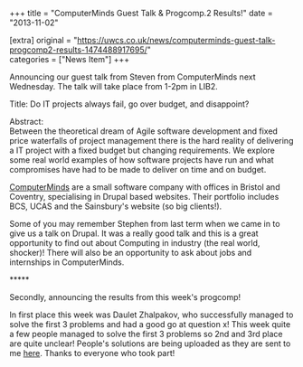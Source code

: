 +++
title = "ComputerMinds Guest Talk & Progcomp.2 Results!"
date = "2013-11-02"

[extra]
original = "https://uwcs.co.uk/news/computerminds-guest-talk-progcomp2-results-1474488917695/"    
categories = ["News Item"]
+++

Announcing our guest talk from Steven from ComputerMinds next Wednesday. The talk will take place from 1-2pm in LIB2.

Title: Do IT projects always fail, go over budget, and disappoint?

Abstract:  
Between the theoretical dream of Agile software development and fixed price waterfalls of project management there is the hard reality of delivering a IT project with a fixed budget but changing requirements. We explore some real world examples of how software projects have run and what compromises have had to be made to deliver on time and on budget.

[ComputerMinds](http://www.computerminds.co.uk) are a small software company with offices in Bristol and Coventry, specialising in Drupal based websites. Their portfolio includes BCS, UCAS and the Sainsbury's website (so big clients\!).

Some of you may remember Stephen from last term when we came in to give us a talk on Drupal. It was a really good talk and this is a great opportunity to find out about Computing in industry (the real world, shocker)\! There will also be an opportunity to ask about jobs and internships in ComputerMinds.

\*\*\*\*\*

Secondly, announcing the results from this week's progcomp\!

In first place this week was Daulet Zhalpakov, who successfully managed to solve the first 3 problems and had a good go at question x\! This week quite a few people managed to solve the first 3 problems so 2nd and 3rd place are quite unclear\! People's solutions are being uploaded as they are sent to me [here](http://www.ruth.uwcs.co.uk/progcomp/301013/solutions). Thanks to everyone who took part\!

